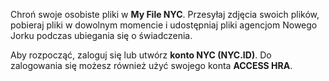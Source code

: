 Chroń swoje osobiste pliki w **My File NYC**. Przesyłaj zdjęcia swoich plików, pobieraj pliki w dowolnym momencie i udostępniaj pliki agencjom Nowego Jorku podczas ubiegania się o świadczenia.

Aby rozpocząć, zaloguj się lub utwórz **konto NYC (NYC.ID)**. Do zalogowania się możesz również użyć swojego konta **ACCESS HRA**.